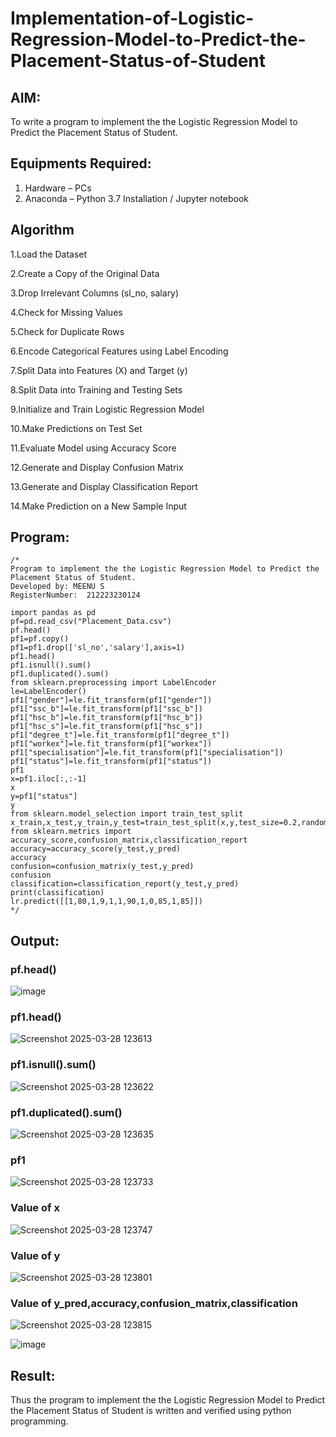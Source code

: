 
# Implementation-of-Logistic-Regression-Model-to-Predict-the-Placement-Status-of-Student

## AIM:
To write a program to implement the the Logistic Regression Model to Predict the Placement Status of Student.

## Equipments Required:
1. Hardware – PCs
2. Anaconda – Python 3.7 Installation / Jupyter notebook

## Algorithm
1.Load the Dataset

2.Create a Copy of the Original Data

3.Drop Irrelevant Columns (sl_no, salary)

4.Check for Missing Values

5.Check for Duplicate Rows

6.Encode Categorical Features using Label Encoding

7.Split Data into Features (X) and Target (y)

8.Split Data into Training and Testing Sets

9.Initialize and Train Logistic Regression Model

10.Make Predictions on Test Set

11.Evaluate Model using Accuracy Score

12.Generate and Display Confusion Matrix

13.Generate and Display Classification Report

14.Make Prediction on a New Sample Input 

## Program:
```
/*
Program to implement the the Logistic Regression Model to Predict the Placement Status of Student.
Developed by: MEENU S
RegisterNumber:  212223230124

import pandas as pd
pf=pd.read_csv("Placement_Data.csv")
pf.head()
pf1=pf.copy()
pf1=pf1.drop(['sl_no','salary'],axis=1)
pf1.head()
pf1.isnull().sum()
pf1.duplicated().sum()
from sklearn.preprocessing import LabelEncoder
le=LabelEncoder()
pf1["gender"]=le.fit_transform(pf1["gender"])
pf1["ssc_b"]=le.fit_transform(pf1["ssc_b"])
pf1["hsc_b"]=le.fit_transform(pf1["hsc_b"])
pf1["hsc_s"]=le.fit_transform(pf1["hsc_s"])
pf1["degree_t"]=le.fit_transform(pf1["degree_t"])
pf1["workex"]=le.fit_transform(pf1["workex"])
pf1["specialisation"]=le.fit_transform(pf1["specialisation"])
pf1["status"]=le.fit_transform(pf1["status"])
pf1
x=pf1.iloc[:,:-1]
x
y=pf1["status"]
y
from sklearn.model_selection import train_test_split
x_train,x_test,y_train,y_test=train_test_split(x,y,test_size=0.2,random_state=0)
from sklearn.metrics import accuracy_score,confusion_matrix,classification_report
accuracy=accuracy_score(y_test,y_pred)
accuracy
confusion=confusion_matrix(y_test,y_pred)
confusion
classification=classification_report(y_test,y_pred)
print(classification)
lr.predict([[1,80,1,9,1,1,90,1,0,85,1,85]])
*/
```

## Output:
### pf.head()
![image](https://github.com/user-attachments/assets/0df222b2-7ebb-4226-9f2e-cd2bb7e16f6c)


### pf1.head()
![Screenshot 2025-03-28 123613](https://github.com/user-attachments/assets/06c61909-785e-4b2d-9ffe-cbd8bd3e33d8)
### pf1.isnull().sum()
![Screenshot 2025-03-28 123622](https://github.com/user-attachments/assets/63b43a33-c8a2-416c-bc0b-3fd5b8e377b9)
### pf1.duplicated().sum()
![Screenshot 2025-03-28 123635](https://github.com/user-attachments/assets/be43ef31-1dc7-4ecc-9798-f58dea38af50)

### pf1
![Screenshot 2025-03-28 123733](https://github.com/user-attachments/assets/50cf020a-1aaf-43cf-beae-3641d03f9832)
### Value of x
![Screenshot 2025-03-28 123747](https://github.com/user-attachments/assets/16248e05-b308-4a94-a8fb-811bac016623)

### Value of y
![Screenshot 2025-03-28 123801](https://github.com/user-attachments/assets/9d393d35-b6dd-423e-801a-9d671f836402)

### Value of y_pred,accuracy,confusion_matrix,classification
![Screenshot 2025-03-28 123815](https://github.com/user-attachments/assets/00a09ca2-c40f-493f-8bab-3ea562c03213)


![image](https://github.com/user-attachments/assets/f16a0e23-2951-4eca-b48b-11db90a36f31)









## Result:
Thus the program to implement the the Logistic Regression Model to Predict the Placement Status of Student is written and verified using python programming.
